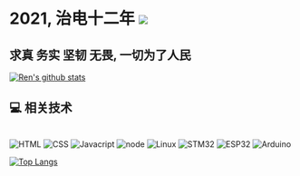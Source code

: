 # 2021, 治电十二年  <a href="https://profile-counter.glitch.me/klren0312/count.svg"><img src="https://profile-counter.glitch.me/klren0312/count.svg" /></a>

## 求真 务实 坚韧 无畏, 一切为了人民

[![Ren's github stats](https://github-readme-stats.vercel.app/api?username=klren0312&show_icons=true&theme=tokyonight)](https://github.com/klren0312)


## :computer: 相关技术

<div style="display: inline_block"><br>
  <img alt="HTML" src="https://img.shields.io/badge/HTML5-E34F26?style=for-the-badge&logo=html5&logoColor=white">
  <img alt="CSS" src="https://img.shields.io/badge/CSS3-1572B6?style=for-the-badge&logo=css3&logoColor=white">
  <img alt="Javacript" src="https://img.shields.io/badge/JavaScript-323330?style=for-the-badge&logo=javascript&logoColor=F7DF1E">
  <img alt="node" src="https://img.shields.io/badge/Node.js-339933?style=for-the-badge&logo=nodedotjs&logoColor=white">
  <img alt="Linux" src="https://img.shields.io/badge/Linux-FCC624?style=for-the-badge&logo=linux&logoColor=black">
  <img alt="STM32" src="https://img.shields.io/badge/ESP32-00979D?style=for-the-badge&logo=espressif&logoColor=white">
  <img alt="ESP32" src="https://img.shields.io/badge/STM32-00979D?style=for-the-badge&logo=STMicroelectronics&logoColor=white">
  <img alt="Arduino" src="https://img.shields.io/badge/Arduino-00979D?style=for-the-badge&logo=Arduino&logoColor=white">
</div>

[![Top Langs](https://github-readme-stats.vercel.app/api/top-langs/?username=klren0312&layout=compact&hide=html,css)](https://github-readme-stats.vercel.app/api/top-langs/?username=klren0312&layout=compact&hide=html,css)
